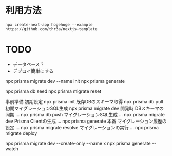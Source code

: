 # 利用方法

```
npx create-next-app hogehoge --example https://github.com/thr3a/nextjs-template
```

# TODO

- データベース？
- デプロイ簡単にする

npx prisma migrate dev --name init
npx prisma generate


npx prisma db seed
npx prisma migrate reset


事前準備
初期設定 npx prisma init
既存DBのスキーマ取得 npx prisma db pull
初期マイグレーションSQL生成 npx prisma migrate dev
開発時
DBスキーマの同期 ... npx prisma db push
マイグレーションSQL生成 ... npx prisma migrate dev
Prisma Clientの生成 ... npx prisma generate
本番
マイグレーション履歴の設定 ... npx prisma migrate resolve
マイグレーションの実行 ... npx prisma migrate deploy

npx prisma migrate dev --create-only --name x
npx prisma generate --watch

